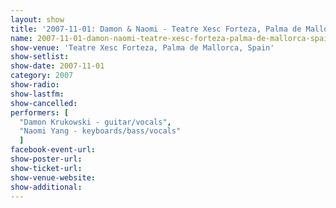 ```yaml
---
layout: show
title: '2007-11-01: Damon & Naomi - Teatre Xesc Forteza, Palma de Mallorca, Spain'
name: 2007-11-01-damon-naomi-teatre-xesc-forteza-palma-de-mallorca-spain
show-venue: 'Teatre Xesc Forteza, Palma de Mallorca, Spain'
show-setlist: 
show-date: 2007-11-01
category: 2007
show-radio: 
show-lastfm: 
show-cancelled: 
performers: [
  "Damon Krukowski - guitar/vocals",
  "Naomi Yang - keyboards/bass/vocals"
  ]
facebook-event-url: 
show-poster-url: 
show-ticket-url: 
show-venue-website: 
show-additional: 
---
```


